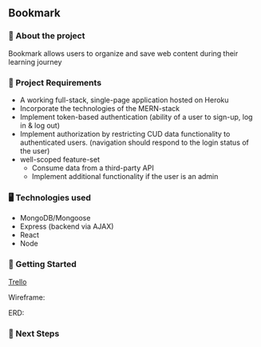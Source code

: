 ## Bookmark 

### 🔖 About the project 

Bookmark allows users to organize and save web content during their learning journey

### 📌 Project Requirements 
- A working full-stack, single-page application hosted on Heroku 
- Incorporate the technologies of the MERN-stack
- Implement token-based authentication (ability of a user to sign-up, log in & log out)
- Implement authorization by restricting CUD data functionality to authenticated users. (navigation should respond to the login status of the user)
- well-scoped feature-set
  - Consume data from a third-party API
  - Implement additional functionality if the user is an admin

### 🖥️ Technologies used 
- MongoDB/Mongoose 
- Express (backend via AJAX)
- React
- Node

### 🔎 Getting Started 

[Trello](https://trello.com/b/dN9JZItA/project-4)

Wireframe:

ERD: 

### 🚀 Next Steps 